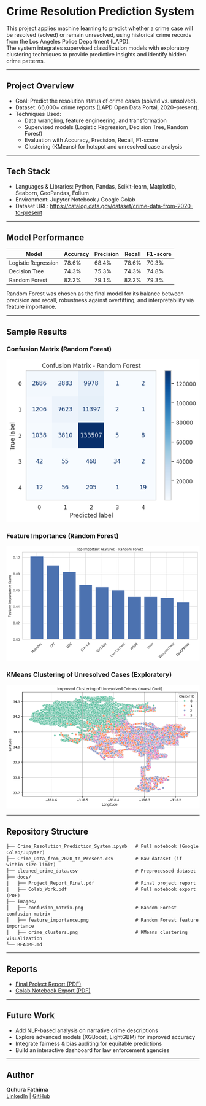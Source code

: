 # Crime Resolution Prediction System

This project applies machine learning to predict whether a crime case will be resolved (solved) or remain unresolved, using historical crime records from the Los Angeles Police Department (LAPD).  
The system integrates supervised classification models with exploratory clustering techniques to provide predictive insights and identify hidden crime patterns.

---

## Project Overview
- Goal: Predict the resolution status of crime cases (solved vs. unsolved).  
- Dataset: 66,000+ crime reports (LAPD Open Data Portal, 2020–present).  
- Techniques Used:  
  - Data wrangling, feature engineering, and transformation  
  - Supervised models (Logistic Regression, Decision Tree, Random Forest)  
  - Evaluation with Accuracy, Precision, Recall, F1-score  
  - Clustering (KMeans) for hotspot and unresolved case analysis  

---

## Tech Stack
- Languages & Libraries: Python, Pandas, Scikit-learn, Matplotlib, Seaborn, GeoPandas, Folium  
- Environment: Jupyter Notebook / Google Colab  
- Dataset URL: https://catalog.data.gov/dataset/crime-data-from-2020-to-present

---

## Model Performance
| Model               | Accuracy | Precision | Recall | F1-score |
|----------------------|----------|-----------|--------|----------|
| Logistic Regression  | 78.6%    | 68.4%     | 78.6%  | 70.3%    |
| Decision Tree        | 74.3%    | 75.3%     | 74.3%  | 74.8%    |
| Random Forest        | 82.2%    | 79.1%     | 82.2%  | 79.3%    |

Random Forest was chosen as the final model for its balance between precision and recall, robustness against overfitting, and interpretability via feature importance.

---

## Sample Results

### Confusion Matrix (Random Forest)
![Confusion Matrix](images/confusion_matrix.png)

### Feature Importance (Random Forest)
![Feature Importance](images/feature_importance.png)

### KMeans Clustering of Unresolved Cases (Exploratory)
![Crime Clusters](images/crime_clusters.png)

---

## Repository Structure
```
├── Crime_Resolution_Prediction_System.ipynb   # Full notebook (Google Colab/Jupyter)
├── Crime_Data_from_2020_to_Present.csv        # Raw dataset (if within size limit)
├── cleaned_crime_data.csv                     # Preprocessed dataset
├── docs/
│   ├── Project_Report_Final.pdf               # Final project report
│   ├── Colab_Work.pdf                         # Full notebook export (PDF)
├── images/
│   ├── confusion_matrix.png                   # Random Forest confusion matrix
│   ├── feature_importance.png                 # Random Forest feature importance
│   ├── crime_clusters.png                     # KMeans clustering visualization
└── README.md
```

---

## Reports
- [Final Project Report (PDF)](docs/Project_report_final.pdf)  
- [Colab Notebook Export (PDF)](docs/Colab_work.pdf)  

---

## Future Work
- Add NLP-based analysis on narrative crime descriptions  
- Explore advanced models (XGBoost, LightGBM) for improved accuracy  
- Integrate fairness & bias auditing for equitable predictions  
- Build an interactive dashboard for law enforcement agencies  

---

## Author
**Quhura Fathima**  
[LinkedIn](https://www.linkedin.com/in/quhurafathima/) | [GitHub](https://github.com/qfath001)
